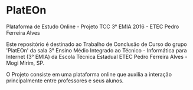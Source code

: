 # PlatEOn
Plataforma de Estudo Online - Projeto TCC 3° EMIA 2016 - ETEC Pedro Ferreira Alves

Este repositório é destinado ao Trabalho de Conclusão de Curso do grupo 'PlatEOn' da sala 3° Ensino Médio Integrado ao Técnico - Informática para Internet (3° EMIA) da Escola Técnica Estadual ETEC Pedro Ferreira Alves -  Mogi Mirim, SP.

O Projeto consiste em uma plataforma online que auxilia a interação principalmente entre professores e seus alunos.
